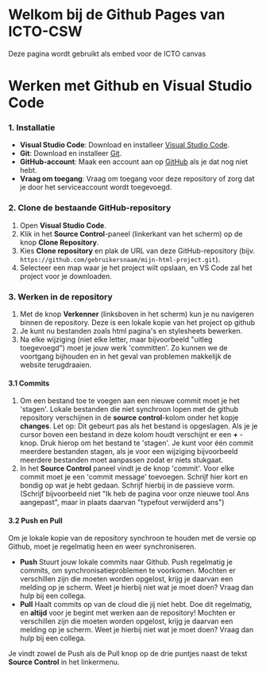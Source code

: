 # Welkom bij de Github Pages van ICTO-CSW

Deze pagina wordt gebruikt als embed voor de ICTO canvas

# Werken met Github en Visual Studio Code

### 1. Installatie

- **Visual Studio Code**: Download en installeer [Visual Studio Code](https://code.visualstudio.com/).
- **Git**: Download en installeer [Git](https://git-scm.com/).
- **GitHub-account**: Maak een account aan op [GitHub](https://github.com/) als je dat nog niet hebt.
- **Vraag om toegang**: Vraag om toegang voor deze repository of zorg dat je door het serviceaccount wordt toegevoegd.

### 2. Clone de bestaande GitHub-repository

1. Open **Visual Studio Code**.
2. Klik in het **Source Control**-paneel (linkerkant van het scherm) op de knop **Clone Repository**.
3. Kies **Clone repository** en plak de URL van deze GitHub-repository (bijv. `https://github.com/gebruikersnaam/mijn-html-project.git`).
4. Selecteer een map waar je het project wilt opslaan, en VS Code zal het project voor je downloaden.

### 3. Werken in de repository

1. Met de knop **Verkenner** (linksboven in het scherm) kun je nu navigeren binnen de repository. Deze is een lokale kopie van het project op github
2. Je kunt nu bestanden zoals html pagina's en stylesheets bewerken.
3. Na elke wijziging (niet elke letter, maar bijvoorbeeld "uitleg toegevoegd") moet je jouw werk 'committen'. Zo kunnen we de voortgang bijhouden en in het geval van problemen makkelijk de website terugdraaien.

#### 3.1 Commits

1. Om een bestand toe te voegen aan een nieuwe commit moet je het 'stagen'. Lokale bestanden die niet synchroon lopen met de github repository verschijnen in de **source control**-kolom onder het kopje **changes**. Let op: Dit gebeurt pas als het bestand is opgeslagen. Als je je cursor boven een bestand in deze kolom houdt verschijnt er een **+** -knop. Druk hierop om het bestand te 'stagen'. Je kunt voor één commit meerdere bestanden stagen, als je voor een wijziging bijvoorbeeld meerdere bestanden moet aanpassen zodat er niets stukgaat.
2. In het **Source Control** paneel vindt je de knop 'commit'. Voor elke commit moet je een 'commit message' toevoegen. Schrijf hier kort en bondig op wat je hebt gedaan. Schrijf hierbij in de passieve vorm. (Schrijf bijvoorbeeld niet "Ik heb de pagina voor onze nieuwe tool Ans aangepast", maar in plaats daarvan "typefout verwijderd ans")

#### 3.2 Push en Pull

Om je lokale kopie van de repository synchroon te houden met de versie op Github, moet je regelmatig heen en weer synchroniseren.
- **Push** Stuurt jouw lokale commits naar Github. Push regelmatig je commits, om synchronisatieproblemen te voorkomen. Mochten er verschillen zijn die moeten worden opgelost, krijg je daarvan een melding op je scherm. Weet je hierbij niet wat je moet doen? Vraag dan hulp bij een collega. 
- **Pull** Haalt commits op van de cloud die jij niet hebt. Doe dit regelmatig, en **altijd** voor je begint met werken aan de repository! Mochten er verschillen zijn die moeten worden opgelost, krijg je daarvan een melding op je scherm. Weet je hierbij niet wat je moet doen? Vraag dan hulp bij een collega. 

Je vindt zowel de Push als de Pull knop op de drie puntjes naast de tekst **Source Control** in het linkermenu.